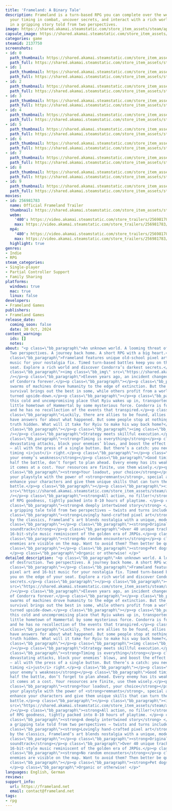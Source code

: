 ```yaml
---
title: 'Frameland: A Binary Tale'
description: Frameland is a turn-based RPG you can complete over the weekend. Perfect
  your timing in combat, uncover secrets, and interact with a rich world and its characters
  in a gripping story told from two perspectives.
image: https://shared.akamai.steamstatic.com/store_item_assets/steam/apps/2137750/header.jpg?t=1732542224
capsule_image: https://shared.akamai.steamstatic.com/store_item_assets/steam/apps/2137750/66c370c8200f7f8e8fd80535766bf45d0eac9ad4/capsule_231x87.jpg?t=1732542224
categories: game
steamid: 2137750
screenshots:
- id: 0
  path_thumbnail: https://shared.akamai.steamstatic.com/store_item_assets/steam/apps/2137750/ss_98693930cd9aeafb96f7db502e91f852270c66ac.600x338.jpg?t=1732542224
  path_full: https://shared.akamai.steamstatic.com/store_item_assets/steam/apps/2137750/ss_98693930cd9aeafb96f7db502e91f852270c66ac.1920x1080.jpg?t=1732542224
- id: 1
  path_thumbnail: https://shared.akamai.steamstatic.com/store_item_assets/steam/apps/2137750/ss_75b0c344827d170586ca93f3137112db359aa254.600x338.jpg?t=1732542224
  path_full: https://shared.akamai.steamstatic.com/store_item_assets/steam/apps/2137750/ss_75b0c344827d170586ca93f3137112db359aa254.1920x1080.jpg?t=1732542224
- id: 2
  path_thumbnail: https://shared.akamai.steamstatic.com/store_item_assets/steam/apps/2137750/ss_a818f199f6d4581b7fcdc9faf2ac6f7461565acf.600x338.jpg?t=1732542224
  path_full: https://shared.akamai.steamstatic.com/store_item_assets/steam/apps/2137750/ss_a818f199f6d4581b7fcdc9faf2ac6f7461565acf.1920x1080.jpg?t=1732542224
- id: 3
  path_thumbnail: https://shared.akamai.steamstatic.com/store_item_assets/steam/apps/2137750/ss_20fca88052db1686da799476872f8305c0c7ba26.600x338.jpg?t=1732542224
  path_full: https://shared.akamai.steamstatic.com/store_item_assets/steam/apps/2137750/ss_20fca88052db1686da799476872f8305c0c7ba26.1920x1080.jpg?t=1732542224
- id: 4
  path_thumbnail: https://shared.akamai.steamstatic.com/store_item_assets/steam/apps/2137750/ss_fa6e592fa7a67e4382802a331ecf7bb4b5776f1f.600x338.jpg?t=1732542224
  path_full: https://shared.akamai.steamstatic.com/store_item_assets/steam/apps/2137750/ss_fa6e592fa7a67e4382802a331ecf7bb4b5776f1f.1920x1080.jpg?t=1732542224
- id: 5
  path_thumbnail: https://shared.akamai.steamstatic.com/store_item_assets/steam/apps/2137750/ss_e0d0d4961e7182549e00371bd0ca113b497b1821.600x338.jpg?t=1732542224
  path_full: https://shared.akamai.steamstatic.com/store_item_assets/steam/apps/2137750/ss_e0d0d4961e7182549e00371bd0ca113b497b1821.1920x1080.jpg?t=1732542224
- id: 6
  path_thumbnail: https://shared.akamai.steamstatic.com/store_item_assets/steam/apps/2137750/ss_e253657c0c53de4e4321192b30a208c307f2a59e.600x338.jpg?t=1732542224
  path_full: https://shared.akamai.steamstatic.com/store_item_assets/steam/apps/2137750/ss_e253657c0c53de4e4321192b30a208c307f2a59e.1920x1080.jpg?t=1732542224
- id: 7
  path_thumbnail: https://shared.akamai.steamstatic.com/store_item_assets/steam/apps/2137750/ss_8aad8059a13bf11d8720f3f51f73dfa91284a430.600x338.jpg?t=1732542224
  path_full: https://shared.akamai.steamstatic.com/store_item_assets/steam/apps/2137750/ss_8aad8059a13bf11d8720f3f51f73dfa91284a430.1920x1080.jpg?t=1732542224
- id: 8
  path_thumbnail: https://shared.akamai.steamstatic.com/store_item_assets/steam/apps/2137750/ss_2e283e7300f745c42c38c4e86be4d989597220e6.600x338.jpg?t=1732542224
  path_full: https://shared.akamai.steamstatic.com/store_item_assets/steam/apps/2137750/ss_2e283e7300f745c42c38c4e86be4d989597220e6.1920x1080.jpg?t=1732542224
- id: 9
  path_thumbnail: https://shared.akamai.steamstatic.com/store_item_assets/steam/apps/2137750/ss_2e738f86d5c0931f3272be7db81eac7773cd6eb2.600x338.jpg?t=1732542224
  path_full: https://shared.akamai.steamstatic.com/store_item_assets/steam/apps/2137750/ss_2e738f86d5c0931f3272be7db81eac7773cd6eb2.1920x1080.jpg?t=1732542224
movies:
- id: 256981783
  name: Official Frameland Trailer
  thumbnail: https://shared.akamai.steamstatic.com/store_item_assets/steam/apps/256981783/movie.293x165.jpg?t=1699796102
  webm:
    '480': https://video.akamai.steamstatic.com/store_trailers/256981783/movie480_vp9.webm?t=1699796102
    max: https://video.akamai.steamstatic.com/store_trailers/256981783/movie_max_vp9.webm?t=1699796102
  mp4:
    '480': https://video.akamai.steamstatic.com/store_trailers/256981783/movie480.mp4?t=1699796102
    max: https://video.akamai.steamstatic.com/store_trailers/256981783/movie_max.mp4?t=1699796102
  highlight: true
genres:
- Indie
- RPG
steam_categories:
- Single-player
- Partial Controller Support
- Family Sharing
platforms:
  windows: true
  mac: true
  linux: false
developers:
- Frameland Games
publishers:
- Frameland Games
release_date:
  coming_soon: false
  date: 30 Oct, 2024
content_warning:
  ids: []
  notes:
about: "<p class=\"bb_paragraph\">An unknown world. A looming threat of destruction.
  Two perspectives. A journey back home. A short RPG with a big heart.</p><p class=\"bb_paragraph\"></p><p
  class=\"bb_paragraph\">Frameland features unique old-school pixel art and 16-bit
  music for your nostalgia fix. Timed turn-based battles keep you on the edge of your
  seat. Explore a rich world and discover Condorra’s darkest secrets.</p><p class=\"bb_paragraph\"></p><p
  class=\"bb_paragraph\"><img class=\"bb_img\" src=\"https://shared.akamai.steamstatic.com/store_item_assets/steam/apps/2137750/extras/banner_story.png?t=1732542224\"
  /></p><p class=\"bb_paragraph\">Eleven years ago, an incident changed the world
  of Condorra forever.</p><p class=\"bb_paragraph\"></p><p class=\"bb_paragraph\">Ravaging
  swarms of machines drove humanity to the edge of extinction. But the struggle for
  survival brings out the best in some, while others profit from a world that’s been
  turned upside-down.</p><p class=\"bb_paragraph\"></p><p class=\"bb_paragraph\">It’s
  this cold and uncompromising place that Ryiu wakes up in, transported from his quaint
  little hometown of Hammertal by some mysterious force. Condorra is foreign to Ryiu,
  and he has no recollection of the events that transpired.</p><p class=\"bb_paragraph\"></p><p
  class=\"bb_paragraph\">Luckily, there are allies to be found, allies that might
  have answers for about what happened. But some people stop at nothing to keep the
  truth hidden. What will it take for Ryiu to make his way back home?</p><p class=\"bb_paragraph\"></p><p
  class=\"bb_paragraph\"></p><p class=\"bb_paragraph\"><img class=\"bb_img\" src=\"https://shared.akamai.steamstatic.com/store_item_assets/steam/apps/2137750/extras/banner_battles.png?t=1732542224\"
  /></p><p class=\"bb_paragraph\">Strategy meets skillful execution.</p><p class=\"bb_paragraph\"></p><p
  class=\"bb_paragraph\"><strong>Timing is everything</strong></p><p class=\"bb_paragraph\">Unleash
  devastating attacks, block your enemies’ blows, and boost the effect of your items
  — all with the press of a single button. But there’s a catch: you need to get the
  timing <i>just</i> right.</p><p class=\"bb_paragraph\"></p><p class=\"bb_paragraph\"><strong>Exploit
  your enemy’s weakness</strong></p><p class=\"bb_paragraph\">Good timing is only
  half the battle, don’t forget to plan ahead. Every enemy has its weakness, but exploiting
  it comes at a cost. Your resources are finite, use them wisely.</p><p class=\"bb_paragraph\"></p><p
  class=\"bb_paragraph\"><strong>Your loadout, your choice</strong></p><p class=\"bb_paragraph\">Customize
  your playstyle with the power of <strong>remnants</strong>, special artifacts that
  enhance your characters and give them unique skills that can turn the tide of a
  battle.</p><p class=\"bb_paragraph\"></p><p class=\"bb_paragraph\"><img class=\"bb_img\"
  src=\"https://shared.akamai.steamstatic.com/store_item_assets/steam/apps/2137750/extras/banner_features.png?t=1732542224\"
  /></p><p class=\"bb_paragraph\"><strong>All action, no filler!</strong></p><p class=\"bb_paragraph\">Plenty
  of RPG goodness, tightly packed into 8-10 hours of playtime. </p><p class=\"bb_paragraph\"></p><p
  class=\"bb_paragraph\"><strong>A deeply intertwined story</strong> </p><p class=\"bb_paragraph\">Experience
  a gripping tale told from two perspectives — twists and turns included.</p><p class=\"bb_paragraph\"></p><p
  class=\"bb_paragraph\"><strong>Lovingly hand-crafted pixel art</strong></p><p class=\"bb_paragraph\">Inspired
  by the classics, Frameland’s art blends nostalgia with a unique, modern touch.</p><p
  class=\"bb_paragraph\"></p><p class=\"bb_paragraph\"><strong>Original old-school
  soundtrack</strong></p><p class=\"bb_paragraph\">Over 40 unique tracks of original
  16-bit-style music reminiscent of the golden era of JRPGs.</p><p class=\"bb_paragraph\"></p><p
  class=\"bb_paragraph\"><strong>No random encounters</strong></p><p class=\"bb_paragraph\">All
  enemies are visible on the map. Want to avoid them? Then better be quick!</p><p
  class=\"bb_paragraph\"></p><p class=\"bb_paragraph\"><strong>Pet dogs</strong> \U0001F436
  </p><p class=\"bb_paragraph\">Organic or otherwise! </p>"
detailed_description: "<p class=\"bb_paragraph\">An unknown world. A looming threat
  of destruction. Two perspectives. A journey back home. A short RPG with a big heart.</p><p
  class=\"bb_paragraph\"></p><p class=\"bb_paragraph\">Frameland features unique old-school
  pixel art and 16-bit music for your nostalgia fix. Timed turn-based battles keep
  you on the edge of your seat. Explore a rich world and discover Condorra’s darkest
  secrets.</p><p class=\"bb_paragraph\"></p><p class=\"bb_paragraph\"><img class=\"bb_img\"
  src=\"https://shared.akamai.steamstatic.com/store_item_assets/steam/apps/2137750/extras/banner_story.png?t=1732542224\"
  /></p><p class=\"bb_paragraph\">Eleven years ago, an incident changed the world
  of Condorra forever.</p><p class=\"bb_paragraph\"></p><p class=\"bb_paragraph\">Ravaging
  swarms of machines drove humanity to the edge of extinction. But the struggle for
  survival brings out the best in some, while others profit from a world that’s been
  turned upside-down.</p><p class=\"bb_paragraph\"></p><p class=\"bb_paragraph\">It’s
  this cold and uncompromising place that Ryiu wakes up in, transported from his quaint
  little hometown of Hammertal by some mysterious force. Condorra is foreign to Ryiu,
  and he has no recollection of the events that transpired.</p><p class=\"bb_paragraph\"></p><p
  class=\"bb_paragraph\">Luckily, there are allies to be found, allies that might
  have answers for about what happened. But some people stop at nothing to keep the
  truth hidden. What will it take for Ryiu to make his way back home?</p><p class=\"bb_paragraph\"></p><p
  class=\"bb_paragraph\"></p><p class=\"bb_paragraph\"><img class=\"bb_img\" src=\"https://shared.akamai.steamstatic.com/store_item_assets/steam/apps/2137750/extras/banner_battles.png?t=1732542224\"
  /></p><p class=\"bb_paragraph\">Strategy meets skillful execution.</p><p class=\"bb_paragraph\"></p><p
  class=\"bb_paragraph\"><strong>Timing is everything</strong></p><p class=\"bb_paragraph\">Unleash
  devastating attacks, block your enemies’ blows, and boost the effect of your items
  — all with the press of a single button. But there’s a catch: you need to get the
  timing <i>just</i> right.</p><p class=\"bb_paragraph\"></p><p class=\"bb_paragraph\"><strong>Exploit
  your enemy’s weakness</strong></p><p class=\"bb_paragraph\">Good timing is only
  half the battle, don’t forget to plan ahead. Every enemy has its weakness, but exploiting
  it comes at a cost. Your resources are finite, use them wisely.</p><p class=\"bb_paragraph\"></p><p
  class=\"bb_paragraph\"><strong>Your loadout, your choice</strong></p><p class=\"bb_paragraph\">Customize
  your playstyle with the power of <strong>remnants</strong>, special artifacts that
  enhance your characters and give them unique skills that can turn the tide of a
  battle.</p><p class=\"bb_paragraph\"></p><p class=\"bb_paragraph\"><img class=\"bb_img\"
  src=\"https://shared.akamai.steamstatic.com/store_item_assets/steam/apps/2137750/extras/banner_features.png?t=1732542224\"
  /></p><p class=\"bb_paragraph\"><strong>All action, no filler!</strong></p><p class=\"bb_paragraph\">Plenty
  of RPG goodness, tightly packed into 8-10 hours of playtime. </p><p class=\"bb_paragraph\"></p><p
  class=\"bb_paragraph\"><strong>A deeply intertwined story</strong> </p><p class=\"bb_paragraph\">Experience
  a gripping tale told from two perspectives — twists and turns included.</p><p class=\"bb_paragraph\"></p><p
  class=\"bb_paragraph\"><strong>Lovingly hand-crafted pixel art</strong></p><p class=\"bb_paragraph\">Inspired
  by the classics, Frameland’s art blends nostalgia with a unique, modern touch.</p><p
  class=\"bb_paragraph\"></p><p class=\"bb_paragraph\"><strong>Original old-school
  soundtrack</strong></p><p class=\"bb_paragraph\">Over 40 unique tracks of original
  16-bit-style music reminiscent of the golden era of JRPGs.</p><p class=\"bb_paragraph\"></p><p
  class=\"bb_paragraph\"><strong>No random encounters</strong></p><p class=\"bb_paragraph\">All
  enemies are visible on the map. Want to avoid them? Then better be quick!</p><p
  class=\"bb_paragraph\"></p><p class=\"bb_paragraph\"><strong>Pet dogs</strong> \U0001F436
  </p><p class=\"bb_paragraph\">Organic or otherwise! </p>"
languages: English, German
reviews:
support_info:
  url: https://frameland.net
  email: contact@frameland.net
tags:
- rpg
---
```


